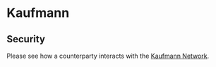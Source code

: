 # Kaufmann

## Security

Please see how a counterparty interacts with the [Kaufmann Network](docs/KaufmannNetwork.md).
